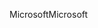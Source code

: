 <span data-ttu-id="5a345-101">Microsoft</span><span class="sxs-lookup"><span data-stu-id="5a345-101">Microsoft</span></span>